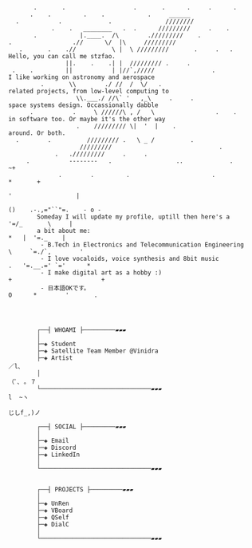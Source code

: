            .       .                   .       .      .     .      .
          .    .         .    .            .     ______
      .           .             .               ////////
                .    .   ________   .  .      /////////     .    .
           .            |.____.  /\        ./////////    .
    .                 .//      \/  |\     /////////
       .       .    .//          \ |  \ /////////       .     .   .             Hello, you can call me stzfao.   
                    ||.    .    .| |  ///////// .     .                                                              
     .    .         ||           | |//`,/////                .                  I like working on astronomy and aerospace
             .       \\        ./ //  /  \/   .                                 related projects, from low-level computing to 
                       \\.___./ //\` '   ,_\     .     .                        space systems design. Occassionally dabble
          .           .     \ //////\ , /   \                 .    .            in software too. Or maybe it's the other way
                       .    ///////// \|  '  |    .                             around. Or both.
      .        .          ///////// .   \ _ /          .
                        /////////                              .
                 .   ./////////     .     .                                         
         .           --------   .                  ..             .                               ~+
                  .        .         .                       .                                             *       +
                                                                                                     '                  |
                                                                                                 ()    .-.,="``"=.    - o -
            Someday I will update my profile, uptill then here's a                                     '=/_       \     |
            a bit about me:                                                                         *   |  '=._    |
             - B.Tech in Electronics and Telecommunication Engineering                                   \     `=./`,        '
             - I love vocaloids, voice synthesis and 8bit music                                       .   '=.__.=' `='      *
             - I make digital art as a hobby :)                                              +                         +
             - 日本語OKです。                                                                       O      *        '       .




            ┌──┤ WHOAMI ├─────────▰▰▰
            │
            ├─◈ Student
            ├─◈ Satellite Team Member @Vinidra
            ├─◈ Artist                                                                    ／l、        
            │                                                                           （ﾟ､ ｡ ７ 
            └───────────────────────────────▰▰▰                                         l  ~ヽ   
                                                                                          じしf_,)ノ

            ┌──┤ SOCIAL ├─────────▰▰▰
            │
            ├─◈ Email
            ├─◈ Discord
            ├─◈ LinkedIn
            │
            └───────────────────────────────▰▰▰


            ┌──┤ PROJECTS ├─────────▰▰▰
            │
            ├─◈ UnRen
            ├─◈ VBoard
            ├─◈ QSelf            
            ├─◈ DialC
            │
            └───────────────────────────────▰▰▰
            
            
